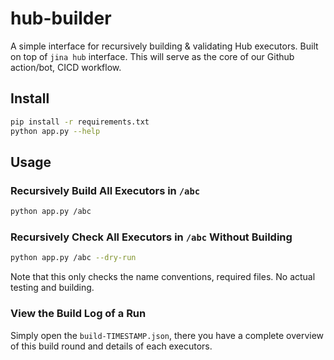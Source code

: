# hub-builder

A simple interface for recursively building & validating Hub executors. Built on top of `jina hub` interface. This will serve as the core of our Github action/bot, CICD workflow.

## Install

```bash
pip install -r requirements.txt
python app.py --help
```

## Usage

### Recursively Build All Executors in `/abc`

```bash
python app.py /abc
``` 

### Recursively Check All Executors in `/abc` Without Building

```bash
python app.py /abc --dry-run
```

Note that this only checks the name conventions, required files. No actual testing and building. 

### View the Build Log of a Run

Simply open the `build-TIMESTAMP.json`, there you have a complete overview of this build round and details of each executors.